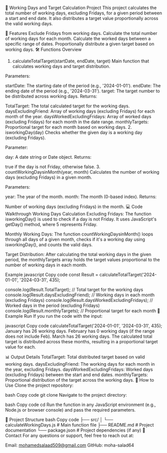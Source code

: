 📅 Working Days and Target Calculation Project
This project calculates the total number of working days, excluding Fridays, for a given period between a start and end date. It also distributes a target value proportionally across the valid working days.

📌 Features
Exclude Fridays from working days.
Calculate the total number of working days for each month.
Calculate the worked days between a specific range of dates.
Proportionally distribute a given target based on working days.
🛠️ Functions Overview
1. calculateTotalTarget(startDate, endDate, target)
Main function that calculates working days and target distribution.

Parameters:

startDate: The starting date of the period (e.g., '2024-01-01').
endDate: The ending date of the period (e.g., '2024-03-31').
target: The target number to be distributed across working days.
Returns:

TotalTarget: The total calculated target for the working days.
daysExcludingFriend: Array of working days (excluding Fridays) for each month of the year.
daysWorkedExcludingFridays: Array of worked days (excluding Fridays) for each month in the date range.
monthlyTargets: Proportional target for each month based on working days.
2. isworkingDay(day)
Checks whether the given day is a working day (excluding Fridays).

Parameter:

day: A date string or Date object.
Returns:

true if the day is not Friday, otherwise false.
3. countWorkingDaysinMonth(year, month)
Calculates the number of working days (excluding Fridays) in a given month.

Parameters:

year: The year of the month.
month: The month (0-based index).
Returns:

Number of working days (excluding Fridays) in the month.
💻 Code Walkthrough
Working Days Calculation
Excluding Fridays:
The function isworkingDay() is used to check if a day is not Friday. It uses JavaScript's getDay() method, where 5 represents Friday.

Monthly Working Days:
The function countWorkingDaysinMonth() loops through all days of a given month, checks if it's a working day using isworkingDay(), and counts the valid days.

Target Distribution:
After calculating the total working days in the given period, the monthlyTargets array holds the target values proportional to the number of working days in each month.

Example
javascript
Copy code
const Result = calculateTotalTarget('2024-01-01', '2024-03-31', 435);

console.log(Result.TotalTarget);                // Total target for the working days
console.log(Result.daysExcludingFriend);        // Working days in each month (excluding Fridays)
console.log(Result.daysWorkedExcludingFridays); // Worked days in the period (excluding Fridays)
console.log(Result.monthlyTargets);             // Proportional target for each month
📝 Example Run
If you run the code with the input:

javascript
Copy code
calculateTotalTarget('2024-01-01', '2024-03-31', 435);
January has 26 working days.
February has 0 working days (if the range does not include Feb).
March has 26 working days.
The calculated total target is distributed across these months, resulting in a proportional target value for each.

📊 Output Details
TotalTarget: Total distributed target based on valid working days.
daysExcludingFriend: The working days for each month in the year, excluding Fridays.
daysWorkedExcludingFridays: Worked days (excluding Fridays) between the start and end dates.
monthlyTargets: Proportional distribution of the target across the working days.
🚀 How to Use
Clone the project repository:

bash
Copy code
git clone <your-repo-url>
Navigate to the project directory:

bash
Copy code
cd <project-directory>
Run the function in any JavaScript environment (e.g., Node.js or browser console) and pass the required parameters.

📂 Project Structure
bash
Copy code
├── src/
│   └── calculateWorkingDays.js   # Main function file
├── README.md                     # Project documentation
└── package.json                  # Project dependencies (if any)
📧 Contact
For any questions or support, feel free to reach out at:

Email: mohamedsalaad509@gmail.com
GitHub: moha-salad64

